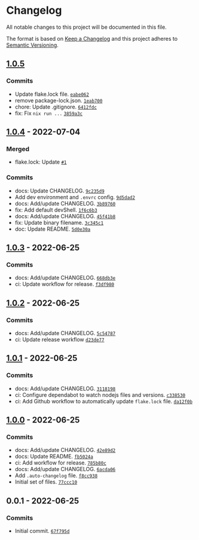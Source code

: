 # Changelog

All notable changes to this project will be documented in this file.

The format is based on [Keep a Changelog](https://keepachangelog.com/en/1.0.0/)
and this project adheres to [Semantic Versioning](https://semver.org/spec/v2.0.0.html).

## [1.0.5](https://github.com/loophp/nix-auto-changelog/compare/1.0.4...1.0.5)

### Commits

- Update flake.lock file. [`eabe062`](https://github.com/loophp/nix-auto-changelog/commit/eabe062750e0ece28b1e3a5a4121d6ed1bfcdf80)
- remove package-lock.json. [`1eab700`](https://github.com/loophp/nix-auto-changelog/commit/1eab700a4f7eb34a1701da7998f3677b44873af5)
- chore: Update .gitignore. [`6412fdc`](https://github.com/loophp/nix-auto-changelog/commit/6412fdcdbb346169dc27d8a66116f7447483fac7)
- fix: Fix `nix run ...` [`3859a3c`](https://github.com/loophp/nix-auto-changelog/commit/3859a3c52adf39e1a333b89064cc39e1c389be6d)

## [1.0.4](https://github.com/loophp/nix-auto-changelog/compare/1.0.3...1.0.4) - 2022-07-04

### Merged

- flake.lock: Update [`#1`](https://github.com/loophp/nix-auto-changelog/pull/1)

### Commits

- docs: Update CHANGELOG. [`9c235d9`](https://github.com/loophp/nix-auto-changelog/commit/9c235d9d5a5b035a02b8fa270ce69a2aa7517a8d)
- Add dev environment and `.envrc` config. [`9d5dad2`](https://github.com/loophp/nix-auto-changelog/commit/9d5dad29b96154aaba2a8ff652f4e959a16a1176)
- docs: Add/update CHANGELOG. [`3b89760`](https://github.com/loophp/nix-auto-changelog/commit/3b89760403e1f11d5841eddf7fb0081c95ebd1df)
- fix: Add default devShell. [`1f6c6b3`](https://github.com/loophp/nix-auto-changelog/commit/1f6c6b34e4c1ffc73cb83d25e25c55b87a91064b)
- docs: Add/update CHANGELOG. [`45f41b8`](https://github.com/loophp/nix-auto-changelog/commit/45f41b838850559a6852f660a84228f845f319be)
- fix: Update binary filename. [`3c345c1`](https://github.com/loophp/nix-auto-changelog/commit/3c345c18cca08b452b3df57a8ca9c53adac36cae)
- doc: Update README. [`5d0e30a`](https://github.com/loophp/nix-auto-changelog/commit/5d0e30aeecf200648f662fdbcdc38b51b413bb4c)

## [1.0.3](https://github.com/loophp/nix-auto-changelog/compare/1.0.2...1.0.3) - 2022-06-25

### Commits

- docs: Add/update CHANGELOG. [`668db3e`](https://github.com/loophp/nix-auto-changelog/commit/668db3e6cd86886a0f4d9f47d00a454778c6d4c2)
- ci: Update workflow for release. [`f3df980`](https://github.com/loophp/nix-auto-changelog/commit/f3df980d4f0fc3e907abacc9f9c45ec99fd1026c)

## [1.0.2](https://github.com/loophp/nix-auto-changelog/compare/1.0.1...1.0.2) - 2022-06-25

### Commits

- docs: Add/update CHANGELOG. [`5c54787`](https://github.com/loophp/nix-auto-changelog/commit/5c5478798ec9acacc9fface56a72e8c64af3c812)
- ci: Update release workflow [`d23de77`](https://github.com/loophp/nix-auto-changelog/commit/d23de7723e60cdafddb69364baee6ba0cfb1cf1f)

## [1.0.1](https://github.com/loophp/nix-auto-changelog/compare/1.0.0...1.0.1) - 2022-06-25

### Commits

- docs: Add/update CHANGELOG. [`3118198`](https://github.com/loophp/nix-auto-changelog/commit/3118198fbeae6260fdcddcf1ef54f3944e3ea8cb)
- ci: Configure dependabot to watch nodejs files and versions. [`c338530`](https://github.com/loophp/nix-auto-changelog/commit/c338530ebdbdb8a8703d0e44e445da3ecc9576a6)
- ci: Add Github workflow to automatically update `flake.lock` file. [`da12f0b`](https://github.com/loophp/nix-auto-changelog/commit/da12f0b2f1fb88f9d9ba2c12109533cbe4a1dd25)

## [1.0.0](https://github.com/loophp/nix-auto-changelog/compare/0.0.1...1.0.0) - 2022-06-25

### Commits

- docs: Add/update CHANGELOG. [`42e89d2`](https://github.com/loophp/nix-auto-changelog/commit/42e89d2ec20cb55a1523d5c75c5b9a9336b17048)
- docs: Update README. [`fb5024a`](https://github.com/loophp/nix-auto-changelog/commit/fb5024a03f55d5f80182177d5023c78120da8fac)
- ci: Add workflow for release. [`785b80c`](https://github.com/loophp/nix-auto-changelog/commit/785b80c6597a2ca820d64b64b6fa87297b9c2d2b)
- docs: Add/update CHANGELOG. [`6acda06`](https://github.com/loophp/nix-auto-changelog/commit/6acda0649cda9648a10080d6c12e65f0cbd7ffd8)
- Add `.auto-changelog` file. [`f8cc938`](https://github.com/loophp/nix-auto-changelog/commit/f8cc9380291e032723607211942d6aa3b97597a7)
- Initial set of files. [`77ccc10`](https://github.com/loophp/nix-auto-changelog/commit/77ccc10588fd0dda6924b733a85883e832412621)

## 0.0.1 - 2022-06-25

### Commits

- Initial commit. [`67f795d`](https://github.com/loophp/nix-auto-changelog/commit/67f795d3121233ba39a7679d6baf26bcba06e205)
